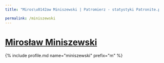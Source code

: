 ```yaml
---
title: "Miros\u0142aw Miniszewski | Patromierz - statystyki Patronite.pl"

permalink: /miniszewski
---
```


# [Mirosław Miniszewski](https://patronite.pl/miniszewski)

{% include profile.md name="miniszewski" prefix="m" %}
